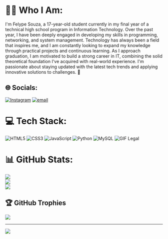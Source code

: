 # 👨‍💻 Who I Am:
I'm Felype Souza, a 17-year-old student currently in my final year of a technical high school program in Information Technology. Over the past year, I have been deeply engaged in developing my skills in programming, networking, and system management. Technology has always been a field that inspires me, and I am constantly looking to expand my knowledge through practical projects and continuous learning. As I approach graduation, I am motivated to build a strong career in IT, combining the solid theoretical foundation I've acquired with real-world experience. I'm passionate about staying updated with the latest tech trends and applying innovative solutions to challenges. 🚀


## 🌐 Socials:
[![Instagram](https://img.shields.io/badge/Instagram-%23E4405F.svg?logo=Instagram&logoColor=white)](https://instagram.com/fy.souzaa) [![email](https://img.shields.io/badge/Email-D14836?logo=gmail&logoColor=white)](mailto:felypelopes7@gmail.com) 

# 💻 Tech Stack:
![HTML5](https://img.shields.io/badge/html5-%23E34F26.svg?style=for-the-badge&logo=html5&logoColor=white) ![CSS3](https://img.shields.io/badge/css3-%231572B6.svg?style=for-the-badge&logo=css3&logoColor=white) ![JavaScript](https://img.shields.io/badge/javascript-%23323330.svg?style=for-the-badge&logo=javascript&logoColor=%23F7DF1E) ![Python](https://img.shields.io/badge/python-3670A0?style=for-the-badge&logo=python&logoColor=ffdd54) ![MySQL](https://img.shields.io/badge/mysql-4479A1.svg?style=for-the-badge&logo=mysql&logoColor=white)
![GIF Legal](https://media2.giphy.com/media/v1.Y2lkPTc5MGI3NjExcmE4eDViODBzMnlyaTVwZGFlaXVlbDZzNTN4ZTE1ZDQydndmejFoNyZlcD12MV9pbnRlcm5hbF9naWZfYnlfaWQmY3Q9Zw/pkfWxD1OWjwhnpF2Rb/giphy.gif)


# 📊 GitHub Stats:
![](https://github-readme-stats.vercel.app/api?username=FeeSz&theme=transparent&hide_border=true&include_all_commits=false&count_private=false)<br/>
![](https://nirzak-streak-stats.vercel.app/?user=FeeSz&theme=transparent&hide_border=true)<br/>
![](https://github-readme-stats.vercel.app/api/top-langs/?username=FeeSz&theme=transparent&hide_border=true&include_all_commits=false&count_private=false&layout=compact)

## 🏆 GitHub Trophies
![](https://github-profile-trophy.vercel.app/?username=FeeSz&theme=radical&no-frame=true&no-bg=true&margin-w=4)

---
[![](https://visitcount.itsvg.in/api?id=FeeSz&icon=5&color=3)](https://visitcount.itsvg.in)

<!-- Proudly created with GPRM ( https://gprm.itsvg.in ) -->
